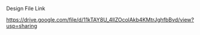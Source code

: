 Design File Link

https://drive.google.com/file/d/11kTAY8U_4lIZOcolAkb4KMtrJghfbBvd/view?usp=sharing
